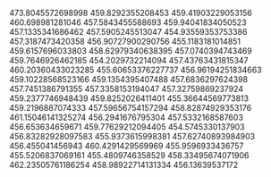 473.8045572698998
459.8292355208453
459.41903229053156
460.698981281046
457.5843455588693
459.94041834050523
457.1335341686462
457.5905245513047
454.93559353753386
457.3187473420358
456.90727900290756
455.1183181014851
459.6157696033803
458.62979340638395
457.0740394743469
459.7646926462185
454.2029732214094
457.43763431815347
460.20360433023285
455.60653376227737
456.96194251834663
459.10228568523166
459.1354395407488
457.6836297624398
457.7451386791355
457.3358153194047
457.32759869237924
459.2377746948439
459.8252026411401
455.36644569773813
459.2196887074333
457.59656754157294
458.82874929353176
461.15046141325274
456.2941676795304
457.5332168587603
456.653634659671
459.77629212094405
454.5745330137903
456.83282928097583
455.9373615998381
457.62740893984903
456.455041456943
460.4291429569969
455.9596933436757
455.5206837069161
455.4809746358529
458.33495674071906
462.23505761186254
458.98922714131334
456.13639537172